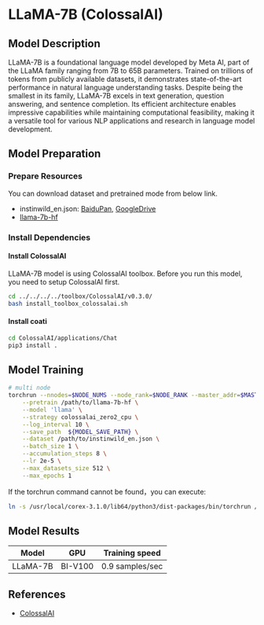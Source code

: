 # LLaMA-7B (ColossalAI)

## Model Description

LLaMA-7B is a foundational language model developed by Meta AI, part of the LLaMA family ranging from 7B to 65B
parameters. Trained on trillions of tokens from publicly available datasets, it demonstrates state-of-the-art
performance in natural language understanding tasks. Despite being the smallest in its family, LLaMA-7B excels in text
generation, question answering, and sentence completion. Its efficient architecture enables impressive capabilities
while maintaining computational feasibility, making it a versatile tool for various NLP applications and research in
language model development.

## Model Preparation

### Prepare Resources

You can download dataset and pretrained mode from below link.

- instinwild_en.json: [BaiduPan](https://pan.baidu.com/s/1f22_1dcWr-ZwErOo8OwbzQ?pwd=x3s9),
  [GoogleDrive](https://drive.google.com/file/d/1qOfrl0RIWgH2_b1rYCEVxjHF3u3Dwqay/view)
- [llama-7b-hf](https://huggingface.co/decapoda-research/llama-7b-hf)

### Install Dependencies

#### Install ColossalAI

LLaMA-7B model is using ColossalAI toolbox. Before you run this model, you need to setup ColossalAI first.

```sh
cd ../../../../toolbox/ColossalAI/v0.3.0/
bash install_toolbox_colossalai.sh
```

#### Install coati

```sh
cd ColossalAI/applications/Chat
pip3 install .
```

## Model Training

```sh
# multi node
torchrun --nnodes=$NODE_NUMS --node_rank=$NODE_RANK --master_addr=$MASTER_ADDR --nproc_per_node=8 --master_port $MASTER_PORT examples/train_sft.py \
    --pretrain /path/to/llama-7b-hf \
    --model 'llama' \
    --strategy colossalai_zero2_cpu \
    --log_interval 10 \
    --save_path  ${MODEL_SAVE_PATH} \
    --dataset /path/to/instinwild_en.json \
    --batch_size 1 \
    --accumulation_steps 8 \
    --lr 2e-5 \
    --max_datasets_size 512 \
    --max_epochs 1
```

 If the torchrun command cannot be found，you can execute:

```sh
ln -s /usr/local/corex-3.1.0/lib64/python3/dist-packages/bin/torchrun /usr/local/bin/
```

## Model Results

| Model    | GPU     | Training speed  |
|----------|---------|-----------------|
| LLaMA-7B | BI-V100 | 0.9 samples/sec |

## References

- [ColossalAI](https://github.com/hpcaitech/ColossalAI)
